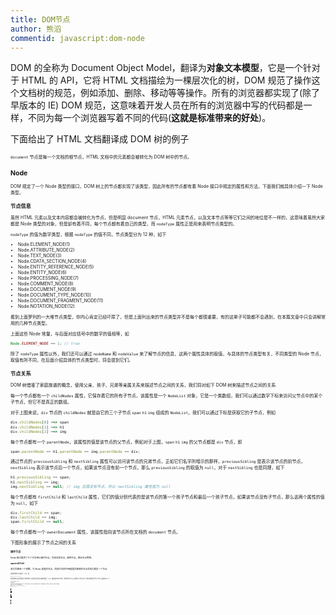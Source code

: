 ```yaml
---
title: DOM节点
author: 熊滔
commentid: javascript:dom-node
---
```


DOM 的全称为 Document Object Model，翻译为**对象文本模型**，它是一个针对于 HTML 的 API，它将 HTML 文档描绘为一棵层次化的树，DOM 规范了操作这个文档树的规范，例如添加、删除、移动等等操作。所有的浏览器都实现了(除了早版本的 IE) DOM 规范，这意味着开发人员在所有的浏览器中写的代码都是一样，不同为每一个浏览器写着不同的代码(**这就是标准带来的好处**)。

下面给出了 HTML 文档翻译成 DOM 树的例子

<ImageView src="https://gitee.com/lastknightcoder/blogimage/raw/master/20200928102721.png" alt="DOM" style="zoom:50%;" />


`document` 节点是每一个文档的根节点，HTML 文档中的元素都会被转化为 DOM 树中的节点。

## Node

DOM 规定了一个 Node 类型的接口，DOM 树上的节点都实现了该类型，因此所有的节点都有着 Node 接口中规定的属性和方法，下面我们就具体介绍一下 Node 类型。

### 节点信息

虽然 HTML 元素以及文本内容都会被转化为节点，但是明显 document 节点，HTML 元素节点，以及文本节点等等它们之间的地位是不一样的，这意味着虽然大家都是 Node 类型的对象，但是却有着不同，每个节点都有着自己的类型，而 `nodeType` 属性正是用来表明节点类型的。

`nodeType` 的值为数字类型，根据 `nodeType` 的值不同，节点类型分为 12 种，如下

- Node.ELEMENT_NODE(1)
- Node.ATTRIBUTE_NODE(2)
- Node.TEXT_NODE(3)
- Node.CDATA_SECTION_NODE(4)
- Node.ENTITY_REFERENCE_NODE(5)
- Node.ENTITY_NODE(6)
- Node.PROCESSING_NODE(7)
- Node.COMMENT_NODE(8)
- Node.DOCUMENT_NODE(9)
- Node.DOCUMENT_TYPE_NODE(10)
- Node.DOCUMENT_FRAGMENT_NODE(11)
- Node.NOTATION_NODE(12)

看到上面罗列的一大堆节点类型，你内心肯定已经吓尿了，但是上面列出来的节点类型并不是每个都很重要，有的这辈子可能都不会遇到，在本篇文章中只会讲解常用的几种节点类型。

上面这些 Node 常量，与后面对应括号中的数字的值相等，如

```js
Node.ELEMENT_NODE == 1; // true
```

除了 `nodeType` 属性以外，我们还可以通过 `nodeName` 和 `nodeValue` 来了解节点的信息，这两个属性具体的取值，与具体的节点类型有关，不同类型的 Node 节点，取值有所不同，在后面介绍具体的节点类型时，将会提到它们。

### 节点关系

DOM 树借鉴了家庭族谱的概念，使用父亲、孩子、兄弟等亲属关系来描述节点之间的关系，我们将对如下 DOM 树来描述节点之间的关系

<ImageView src="https://gitee.com/lastknightcoder/blogimage/raw/master/20200928131258.png" width="50%"/>


每一个节点都有一个 `childNodes` 属性，它保存着它的所有子节点，该属性是一个 `NodeList` 对象，它是一个类数组，我们可以通过数字下标来访问父节点中的某个子节点，但它不是真正的数组。

对于上图来说，`div` 节点的 `childNodes` 就是由它的三个子节点 `span` `h1` `img` 组成的 `NodeList`，我们可以通过下标是获取它的子节点，例如

```js
div.childNodes[0] ==> span
div.childNodes[1] ==> h1
div.childNodes[2] ==> img
```

每个节点都有一个 `parentNode`，该属性的值是该节点的父节点，例如对于上图，`span` `h1` `img` 的父节点都是 `div` 节点，即

```js
span.parentNode == h1.parentNode == img.parentNode == div;
```

通过节点的 `previousSibling` 和 `nextSibling` 属性可以访问该节点的兄弟节点，正如它们名字所暗示的那样，`previousSibling` 是表示该节点的前节点，`nextSibling` 表示该节点后一个节点，如果该节点没有前一个节点，那么 `previousSibling` 的取值为 `null`，对于 `nextSibling` 也是同理，如下

```js
h1.previousSibling == span;
h1.nextSibling == img;
img.nextSibling == null; // img 后面没有节点，所以 nextSibling 属性值为 null
```

每个节点都有 `firstChild` 和 `lastChild` 属性，它们的值分别代表的是该节点的第一个孩子节点和最后一个孩子节点，如果该节点没有子节点，那么这两个属性的值为 `null`，如下

```js
div.firstChild == span;
div.lastChild == img;
span.firstChild == null;
```

每个节点都有一个 `ownerDocument` 属性，该属性指向该节点所在文档的 `document` 节点。

下图形象的展示了节点之间的关系

<ImageView src="https://gitee.com/lastknightcoder/blogimage/raw/master/20200928141557.png" alt="Untitled Diagram" style="zoom:50%;" />


### 操作节点

Node 接口提供了几个方法用以操作节点，包括添加节点，删除节点，移动节点等等。

#### appendChild

该方法接收一个参数，为 Node 类型的节点，而该方法的作用就是将接收的节点添加为最后一个节点

<ImageView src="https://gitee.com/lastknightcoder/blogimage/raw/master/20200928191330.png" alt="DOM4-Page-4" style="zoom:50%;" />


此时新添加的节点为最后一个节点，即

```js
div.lastChild == a;
```

如果添加的节点是已经存在于文档树中的，那么此时会将该节点移动到最后一个节点，假设有如下的 DOM 树，现在我们将节点 img 添加到 div 的子节点中，那么此时就相当于将 h2 下的 img 移动到 div 下

<ImageView src="https://gitee.com/lastknightcoder/blogimage/raw/master/20200928182303.png" style="zoom:50%;" />


任何一个节点都只能有一个父节点。

#### insertBefore

`appendChild` 方法是将节点插入到最后面，而 `insertBefore` 则是将节点插入到某个节点之前，所以该方法接收两个参数，第一个参数是要插入的节点，我们将这个节点插入到第二个参数表示的节点的前面

<ImageView src="https://gitee.com/lastknightcoder/blogimage/raw/master/20200928190740.png" style="zoom:50%;" />


同理，如果添加的节点也在文档树种，那么会将该节点移动，**任何一个节点都不可能有两个父节点**。

#### removeChild

`removeChild` 是用来删除节点的，该方法接收一个参数，就是你要删除的节点，被删除的节点将会作为返回值返回，如下图

<ImageView src="https://gitee.com/lastknightcoder/blogimage/raw/master/20200928191826.png" style="zoom:50%;" />


被删除的节点仍然属于文档树，但是在文档树中已经没有了它的位置。

#### replaceChild

`replaceChild` 参数是用一个节点替换一个节点，所以该方法接收两个参数，新的节点以及被替换的节点

<ImageView src="https://gitee.com/lastknightcoder/blogimage/raw/master/20200928192916.png" style="zoom:50%;" />


### 其他方法

#### cloneNode

`cloneNode` 方法从名字可以看出，该方法是将自己克隆一份，并返回。复制后的节点归文档所有，但是没有为该节点指定父节点。

该方法接收一个 `bool` 类型的参数，当传入为 `false` 时，表示的是浅复制，当传入的参数为 `true` 时，表示的是深复制。浅复制只会复制当前节点，不会复制该节点的子节点，而深复制不仅会复制当前节点，并且会复制当前节点下面的子节点。举一个例子，假设有这个一个 HTML 结构

```html
<ul>
    <li></li>
    <li></li>
    <li></li>
</ul>
```

当我们对 `ul` 进行复制，如果是浅复制

```js
let newUl = ul.cloneNode(false);
```

那么 `newUl` 为

```html
<ul></ul>
```

里面没有任何的内容，但是如果是深复制的话，则会将其子节点(以及子节点的子节点)也复制过来

```js
let newUl = ul.cloneNode(true);
```

这时 `newUl` 为

```html
<ul>
    <li></li>
    <li></li>
    <li></li>
</ul>
```

#### normalize

该方法是用来处理节点中的文本节点，它会将空白节点删除，以及将连续的两个文本节点合并为一个文本节点

<ImageView src="https://gitee.com/lastknightcoder/blogimage/raw/master/20200928195506.png" alt="DOM4-Page-6" style="zoom:50%;" />


## Document

现在介绍文档的根节点 `document`，它的相关属性如下

| 属性      | 值        |
| --------- | --------- |
| nodeType  | 9         |
| nodeName  | #document |
| nodeValue | null      |

### 文档信息

下面将介绍几个属性，这几个属性包含了文档的一些信息。

#### title

`document.title` 属性保存的是标签 `<title>` 中的内容，我们可以通过 `document.title` 获得文档的标题，也可以通过 `document.title` 来改变文档的标题

```js
let originTitle = document.title; // 获得文档的标题
document.title = "New Page Title"; // 为文档设置新的标题
```

下面的三个属性与网页的请求有关

| 属性     | 值                                                           |
| -------- | ------------------------------------------------------------ |
| URL      | 页面完整的 URL，与 location.href 的值相同                    |
| domain   | 页面的域名                                                   |
| referrer | 链接当当前网页的那个页面的 URL，如果没有来源页面，值为空字符串 |

### 查找元素

`document` 对象有三个方法可以获得文档树中的节点，它们分别是

- getElementById()
- getElementsByTagName()
- getElementsByName()

下面就将具体介绍这三个方法。

#### getElementById

该方法根据 `id` 值来获得文档树中的一个节点，例如对于下面的 HTML 代码

```html
<div id="box"></div>
```

上面的 `div` 元素有一个 `id` 属性，它的值为 `box`，因此我们可以通过下面的代码来获得该节点

```js
let box = document.getElementById("box");
```

需要注意的是，如果文档有多个节点它们的 `id` 相同，当我们使用 `getElementById` 去查找节点时，会返回第一个匹配的节点。

#### getElementsByTagName

该方法根据标签名来获得文档树中的节点，该方法返回一个 `HTMLCollection`，与 `NodeList` 类似，它也是一个类数组，我们可以通过下标来访问该对象包含的元素。

```js
let images = document.getElementsByTagName("img"); // 获得文档中所以的 img 节点
```

我们获得 `images` 是一个 HTMLCollection 对象，它除了可以使用下标的形式获得集合中的元素，还可以通过 `namedItem` 来获得相应的元素，假设文档中有一个 img 如下

```html
<ImageView name="img1" src="" />
```

该 img 有一个 name 属性为 img1，那么我们可以通过下面的方式来获得该节点

```js
images.namedItem("img1");
```

#### getElementByName

该方法是根据 name 属性来获得节点的，该方法返回的是一个 NodeList，一般这个方法是用来取得单选按钮，因为单选按钮必须拥有相同的 name 属性。假设有如下单选按钮

```html
<input type="ratio" value="green" name="color" />
<input type="ratio" value="red" name="color" />
<input type="ratio" value="blue" name="color" />
```

我们可以通过下面的方法获得所以的单选按钮

```js
document.getElementsByName("color");
```

### 创建节点

我们还可以通过 `document` 来创建其它类型的节点，如

- createElement
- createTextNode
- createDocumentFeagment

具体的信息将在后面进行介绍。

## Element

Element 类型是 HTML 中的标签所表示的节点类型，如 `div` `h1` 标签，它是除 Document 类型外，最常使用的类型。Element 元素提供了对元素标签名、子节点以及 attribute 访问的能力。

有关 Element 类型的信息如下

| 属性      | 值                       |
| --------- | ------------------------ |
| nodeType  | 1                        |
| nodeName  | 元素标签名(大写)，如 DIV |
| nodeValue | null                     |

除了可以通过 `nodeName` 访问元素的标签名，还可以通过 `tagName` 访问元素的标签名，二者的返回值是一样的(使用后者主要是为了清晰起见)。

### HTMLElement

所有的 HTML 元素都由 HTMLElement 表示，HTMLElement 继承自 Element，除此之外，还扩展了几个属性

| 属性      | 值                                         |
| --------- | ------------------------------------------ |
| id        | 元素在文档中的唯一标识符                   |
| className | 与元素的 class 属性对应                    |
| title     | 元素的附加信息                             |
| lang      | 元素内容的语言代码，很少使用               |
| dir       | 元素的方向，默认为 ltr(从左往右)，很少使用 |

### attribute

下面将介绍有关操作元素 attribute 的有关方法及属性。与 attribute 有关的方法如下

- getAttribute
- setAttribute
- removeAttribute

这些方法可以对任何 attribute 进行使用，包括 HTMLElement 定义的 attribute 或者自己自定义的 attribute。有如下 HTML 代码

```html
<div class="container" id="box">
    
</div>
```

getAttribute 是用来获得节点的 attribute

```js
let box = document.getElementById("box");
let classValue = box.getAttribute("class"); // container
```

setAttribute 是用来来设置节点的 attribute，如果设置的 attribute，则会进行替换

```js
box.setAttribute("class", "active");
box.getAttribute("class"); // active
```

removeAttribute 是用来删除节点的 attribute

```js
box.removeAttribute("class");
```

这个方法不仅会清楚 attribute，而且会将 attribute 从元素中彻底删除，所以这个方法不太常用。

除了通过上面的三个方法操作元素的 attribute，还可以通过元素的 `attributes` 属性来访问元素的 attribute，元素的 attributes 属性是一个 NamedNodeMap，它同 HTMLCollection 和 NodeList 一样，也是一个伪数组，其中存储的是一个个 Attr 节点(没错，元素的 attribute 也是一种节点)；NamedNodeMap 提供以下方法来操作 attribute

- getNamedItem
- setNamedItem
- removeNamedItem
- item

前面三个方法都根据 Attr 节点的 nodeName 来访问(即 attribute 的名字)来操作 attribute，如

```js
let attributes = box.attributes; // 获得 box 的 attributes 属性
let classValue = attributes.getNamedItem("class"); // container
attributes.setNamedItem("class", "active");
attributes.removeNamedItem("class");
```

最后一个方法是根据下标来获得 attributes 中的 Attr 节点，这个方法与通过数组下标的形式获得的结果是一样的

```js
attributes.item(2) == attributes[2];
```

### 创建元素

创建元素是属于 `document` 对象的方法，我们使用 `document.createElement` 来创建一个元素节点，并且将该元素节点返回，例如

```js
let div = document.createElement("div"); // 创建一个 div 元素节点
div.id = "box";
div.className = "container";
```

上面我们创建一个 div 节点元素，并且为该节点设置了 id 和 className(即 class 属性)，我们可以通过 appendChild 将该节点添加到文档树中，如

```js
document.body.appendChild(div);
```

## Text

文本节点使用 Text 类型进行表示，它的相关信息如下

| 属性      | 值               |
| --------- | ---------------- |
| nodeType  | 3                |
| nodeName  | #text            |
| nodeValue | 节点所包含的文本 |

Text 类型的节点没有子节点。我们可以使用下面的方法来操作节点

- appendData(text)：向节点中添加文本 text
- deleteData(offset, count)：从 offset 开始删除 count 个文本
- insertData(offset, text)：在 offset 后插入文本 text
- replaceData(offset, count, text)：从 offset 开始，将 count 个文本替换为 text
- splitText(offset)：以 offset 为界，将文本分割为两个文本节点，并将第二个文本节点返回
- substringData(offset, count)：取得从 offset 开始的 count 个文本

假设有下面的 HTML 代码

```html
<div>Hello World</div>
```

div 元素节点中有一个文本节点，里面的文本内容为 Hello World

```js
let text = div.firstChild; // Text 节点是 div 的第一个子节点
text.appendData("!"); // Hello World!
text.deleteData(0, 6); // 从 0 开始，删除 6 个字符 ==> World!
text.insertData(0, "Hello "); // 在 0 前面插入文本， Hello_(_代表空格) => Hello World!
text.replaceData(0, 5, "Hi"); // 从 0 开始将后 5 个字符替换为 Hi => Hi World!
let newText = text.splitText(3); // 以 3 为界，分为两个文本节点 =>1. Hi_(_代表空格) 2. World!
newText.substringData(0, 1); // W
```

我们可以通过 `document` 对象的 `createTextNode` 来创建一个文本节点，该方法接收一个参数，即文本节点所包含的文本

```js
let text = document.createTextNode("JavaScript");
```

接着我们可以通过 appendChild 方法将该节点添加到文档树中。

## DocumentFragment

在所有的节点中，只有 DocumentFragment 在文档中没有对应的标记。DOM 规定 DocumentFragment 是一种轻量级的文档，它可以包含和控制节点，但是不会真正的文档占用额外的资源，它的相关信息如下

| 属性      | 值                 |
| --------- | ------------------ |
| nodeType  | 11                 |
| nodeName  | #document-fragment |
| nodeValue | null               |

一般将 DocumentFragment 当做一个仓库来使用，将要添加到文档树中的节点先添加到 DocumentFragment 中，因为如果大批量的向文档树种添加节点时，如果一个个像浏览器添加节点，就会导致浏览器反复渲染，如果我们将节点先添加到 DocumentFragment 中，然后在将 DocumentFragment 添加到文档树中，DocumentFragment 会将它包含的节点一次性添加到文档树(DocumentFragment 并不会被添加到文档树中)，这样可以提高浏览器的性能。

我们可以通过 `document.createDocumentFragment` 来创建一个 DocumentFragment，有下面的一个 ul 节点，

```html
<ul id="list">
    
</ul>
```

我们需要将下面的节点添加到文档树中

```html
<li>item1</li>
<li>item2</li>
<li>item3</li>
```

我们可以先将 li 元素添加到一个 DocumentFragment 中，然后在添加到文档数中，如下

```js
let ul = document.getElementById("list");
// 创建一个 DocumentFragment
let fragment = document.createDocumentFragment();

for(let i = 0; i < 3; i++) {
    let li = document.createElement("li");
    li.appendChild(document.createTextNode("item" + (i + 1)));
    fragment.appendChild(li);
}

ul.appendChild(fragment);
```


